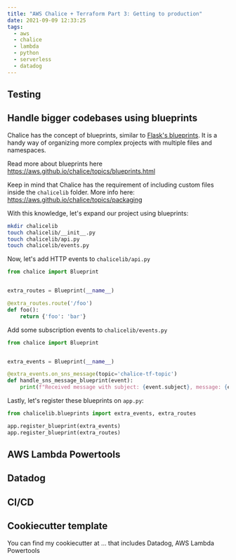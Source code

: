 ```yaml
---
title: "AWS Chalice + Terraform Part 3: Getting to production"
date: 2021-09-09 12:33:25
tags:
  - aws
  - chalice
  - lambda
  - python
  - serverless
  - datadog
---
```


## Testing

## Handle bigger codebases using blueprints

Chalice has the concept of blueprints, similar to [Flask's blueprints](https://exploreflask.com/en/latest/blueprints.html). It is a handy way of organizing more complex projects with multiple files and namespaces.

Read more about blueprints here https://aws.github.io/chalice/topics/blueprints.html

Keep in mind that Chalice has the requirement of including custom files inside the `chalicelib` folder. More info here: https://aws.github.io/chalice/topics/packaging

With this knowledge, let's expand our project using blueprints:

```sh
mkdir chalicelib
touch chalicelib/__init__.py
touch chalicelib/api.py
touch chalicelib/events.py
```

Now, let's add HTTP events to `chalicelib/api.py`

```python
from chalice import Blueprint


extra_routes = Blueprint(__name__)

@extra_routes.route('/foo')
def foo():
    return {'foo': 'bar'}
```

Add some subscription events to `chalicelib/events.py`

```python
from chalice import Blueprint


extra_events = Blueprint(__name__)

@extra_events.on_sns_message(topic='chalice-tf-topic')
def handle_sns_message_blueprint(event):
    print(f"Received message with subject: {event.subject}, message: {event.message} from blueprint")
```

Lastly, let's register these blueprints on `app.py`:

```python
from chalicelib.blueprints import extra_events, extra_routes

app.register_blueprint(extra_events)
app.register_blueprint(extra_routes)
```

## AWS Lambda Powertools 

## Datadog

## CI/CD

## Cookiecutter template

You can find my cookiecutter at ... that includes Datadog, AWS Lambda Powertools